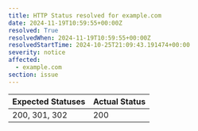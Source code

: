 ```yaml
---
title: HTTP Status resolved for example.com
date: 2024-11-19T10:59:55+00:00Z
resolved: True
resolvedWhen: 2024-11-19T10:59:55+00:00Z
resolvedStartTime: 2024-10-25T21:09:43.191474+00:00
severity: notice
affected:
  - example.com
section: issue
---
```


| Expected Statuses | Actual Status  |
|-------------------|----------------|
| 200, 301, 302 | 200 |
